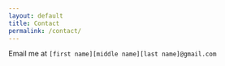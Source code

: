 ```yaml
---
layout: default
title: Contact
permalink: /contact/
---
```


Email me at `[first name][middle name][last name]@gmail.com`